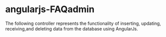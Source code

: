 # angularjs-FAQadmin
The following controller represents the functionality of inserting, updating, receiving,and deleting data from the database using AngularJs.


